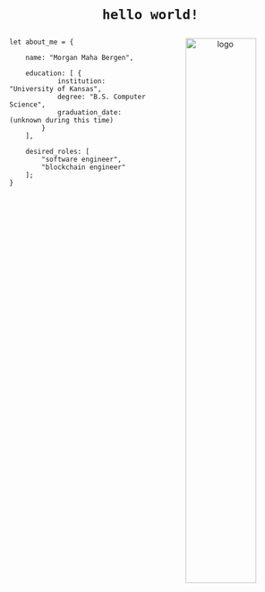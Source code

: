 <h1 align="center">
    
    hello world!
    
</h1>

<p align="center">
    <img align="right" src="https://github.com/MorganBergen/MorganBergen/blob/main/.logo.gif.icloud" alt="logo" width=50%>
</p>

<div align="left" width=50%>
    
    let about_me = {

        name: "Morgan Maha Bergen",

        education: [ {
                institution: "University of Kansas",
                degree: "B.S. Computer Science",
                graduation_date: (unknown during this time)
            }
        ],

        desired_roles: [
            "software engineer",
            "blockchain engineer"
        ];
    }

</div>
